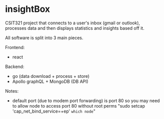# insightBox
CSIT321 project that connects to a user's inbox (gmail or outlook), processes data and then displays statistics and insights based off it.

All software is split into 3 main pieces. 

Frontend:
- react
 
Backend:
- go (data download + process + store)
- Apollo graphQL + MongoDB (DB API)

Notes:
- default port (due to modem port forwarding) is port 80 so you may need to allow node to access port 80 without root perms
"sudo setcap 'cap_net_bind_service=+ep' `which node`"